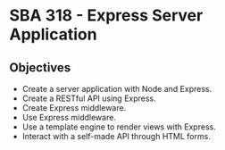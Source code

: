 # SBA 318 - Express Server Application

## Objectives
- Create a server application with Node and Express.
- Create a RESTful API using Express.
- Create Express middleware.
- Use Express middleware.
- Use a template engine to render views with Express.
- Interact with a self-made API through HTML forms.